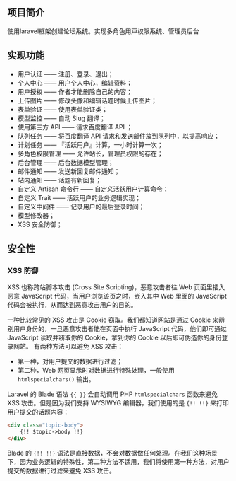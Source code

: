 ## 项目简介



使⽤laravel框架创建论坛系统。实现多⻆⾊⽤⼾权限系统、管理员后台

## 实现功能
 - 用户认证 —— 注册、登录、退出；
 - 个人中心 —— 用户个人中心，编辑资料；
 - 用户授权 —— 作者才能删除自己的内容；
 - 上传图片 —— 修改头像和编辑话题时候上传图片；
 - 表单验证 —— 使用表单验证类；
 - 模型监控 —— 自动 Slug 翻译；
 - 使用第三方 API —— 请求百度翻译 API ；
 - 队列任务 —— 将百度翻译 API 请求和发送邮件放到队列中，以提高响应；
 - 计划任务 —— 『活跃用户』计算，一小时计算一次；
 - 多角色权限管理 —— 允许站长，管理员权限的存在；
 - 后台管理 —— 后台数据模型管理；
 - 邮件通知 —— 发送新回复邮件通知；
 - 站内通知 —— 话题有新回复；
 - 自定义 Artisan 命令行 —— 自定义活跃用户计算命令；
 - 自定义 Trait —— 活跃用户的业务逻辑实现；
 - 自定义中间件 —— 记录用户的最后登录时间；
 - 模型修改器；
 - XSS 安全防御；

## 安全性

###  XSS 防御
XSS 也称跨站脚本攻击 (Cross Site Scripting)，恶意攻击者往 Web 页面里插入恶意 JavaScript 代码，当用户浏览该页之时，嵌入其中 Web 里面的 JavaScript 代码会被执行，从而达到恶意攻击用户的目的。

一种比较常见的 XSS 攻击是 Cookie 窃取。我们都知道网站是通过 Cookie 来辨别用户身份的，一旦恶意攻击者能在页面中执行 JavaScript 代码，他们即可通过 JavaScript 读取并窃取你的 Cookie，拿到你的 Cookie 以后即可伪造你的身份登录网站。
有两种方法可以避免 XSS 攻击：
 - 第一种，对用户提交的数据进行过滤；
 - 第二种，Web 网页显示时对数据进行特殊处理，一般使用 `htmlspecialchars()` 输出。
 
Laravel 的 Blade 语法 `{{ }}` 会自动调用 PHP `htmlspecialchars` 函数来避免 XSS 攻击。但是因为我们支持 WYSIWYG 编辑器，我们使用的是 `{!! !!}` 来打印用户提交的话题内容：
```html
<div class="topic-body">
    {!! $topic->body !!}
</div>
```
Blade 的 `{!! !!}` 语法是直接数据，不会对数据做任何处理。在我们这种场景下，因为业务逻辑的特殊性，第二种方法不适用，我们将使用第一种方法，对用户提交的数据进行过滤来避免 XSS 攻击。
